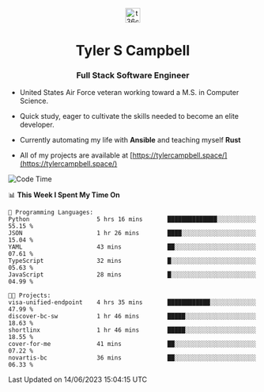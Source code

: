 <p align="center">
<a href="https://www.linkedin.com/in/t36campbell" target="blank"><img align="center" src="https://ik.imagekit.io/t36campbell/Portfolio/linkedin.png.original_m8bbGgPh6.png" alt="t36campbell" height="30" width="30" /></a>
</p>
<h1 align="center">Tyler S Campbell</h1>
<h3 align="center">Full Stack Software Engineer</h3>

* United States Air Force veteran working toward a M.S. in Computer Science.

* Quick study, eager to cultivate the skills needed to become an elite developer.

* Currently automating my life with **Ansible** and teaching myself **Rust**

* All of my projects are available at [https://tylercampbell.space/](https://tylercampbell.space/)

<!--START_SECTION:waka-->
![Code Time](http://img.shields.io/badge/Code%20Time-2%2C563%20hrs%2019%20mins-blue)

📊 **This Week I Spent My Time On** 

```text
💬 Programming Languages: 
Python                   5 hrs 16 mins       ██████████████░░░░░░░░░░░   55.15 % 
JSON                     1 hr 26 mins        ████░░░░░░░░░░░░░░░░░░░░░   15.04 % 
YAML                     43 mins             ██░░░░░░░░░░░░░░░░░░░░░░░   07.61 % 
TypeScript               32 mins             █░░░░░░░░░░░░░░░░░░░░░░░░   05.63 % 
JavaScript               28 mins             █░░░░░░░░░░░░░░░░░░░░░░░░   04.99 % 

🐱‍💻 Projects: 
visa-unified-endpoint    4 hrs 35 mins       ████████████░░░░░░░░░░░░░   47.99 % 
discover-bc-sw           1 hr 46 mins        █████░░░░░░░░░░░░░░░░░░░░   18.63 % 
shortlinx                1 hr 46 mins        █████░░░░░░░░░░░░░░░░░░░░   18.55 % 
cover-for-me             41 mins             ██░░░░░░░░░░░░░░░░░░░░░░░   07.22 % 
novartis-bc              36 mins             ██░░░░░░░░░░░░░░░░░░░░░░░   06.33 % 
```


 Last Updated on 14/06/2023 15:04:15 UTC
<!--END_SECTION:waka-->
